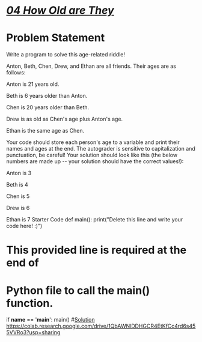 
# [*04 How Old are They*](https://colab.research.google.com/drive/1QbAWNlDDHGCR4EtKfCc4rd6s455VVRo3?usp=sharing)
# Problem Statement
Write a program to solve this age-related riddle!

Anton, Beth, Chen, Drew, and Ethan are all friends. Their ages are as follows:

Anton is 21 years old.

Beth is 6 years older than Anton.

Chen is 20 years older than Beth.

Drew is as old as Chen's age plus Anton's age.

Ethan is the same age as Chen.

Your code should store each person's age to a variable and print their names and ages at the end. The autograder is sensitive to capitalization and punctuation, be careful! Your solution should look like this (the below numbers are made up -- your solution should have the correct values!):

Anton is 3

Beth is 4

Chen is 5

Drew is 6

Ethan is 7
Starter Code
def main():
    print("Delete this line and write your code here! :)")


# This provided line is required at the end of
# Python file to call the main() function.
if __name__ == '__main__':
    main()
#[Solution](https://colab.research.google.com/drive/1QbAWNlDDHGCR4EtKfCc4rd6s455VVRo3?usp=sharing)
https://colab.research.google.com/drive/1QbAWNlDDHGCR4EtKfCc4rd6s455VVRo3?usp=sharing
